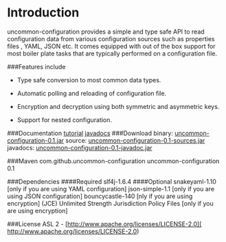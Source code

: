 # Introduction
uncommon-configuration provides a simple and type safe API to read configuration data from various configuration sources such as properties files , YAML, JSON etc. It comes equipped with out of the box
support for most boiler plate tasks that are typically performed on a configuration file.

###Features include

+ Type safe conversion to most common data types.

+ Automatic polling and reloading of configuration file.

+ Encryption and decryption using both symmetric and asymmetric keys.

+ Support for nested configuration.

###Documentation
[tutorial](https://github.com/MuhammadAshraf/uncommon-configuration/wiki)
[javadocs](http://muhammadashraf.github.com/uncommon-configuration/uncommon-configuration-0.1-javadoc/)
###Download
binary: [uncommon-configuration-0.1.jar](https://oss.sonatype.org/service/local/repositories/releases/content/com/github/uncommon-configuration/uncommon-configuration/0.1/uncommon-configuration-0.1.jar)
source: [uncommon-configuration-0.1-sources.jar](https://oss.sonatype.org/service/local/repositories/releases/content/com/github/uncommon-configuration/uncommon-configuration/0.1//uncommon-configuration-0.1-sources.jar)
javadocs: [uncommon-configuration-0.1-javadoc.jar](https://oss.sonatype.org/service/local/repositories/releases/content/com/github/uncommon-configuration/uncommon-configuration/0.1//uncommon-configuration-0.1-javadoc.jar)

###Maven
           <dependency>
            <groupId>com.github.uncommon-configuration</groupId>
            <artifactId>uncommon-configuration</artifactId>
            <version>0.1</version>
           </dependency>

###Dependencies
####Required
slf4j-1.6.4
####Optional
snakeyaml-1.10  [only if you are using YAML configuration]
json-simple-1.1 [only if you are using JSON configuration]
bouncycastle-140 [nly if you are using encryption]
(JCE) Unlimited Strength Jurisdiction Policy Files  [only if you are using encryption]

###License
ASL 2 -  [http://www.apache.org/licenses/LICENSE-2.0]( http://www.apache.org/licenses/LICENSE-2.0)

